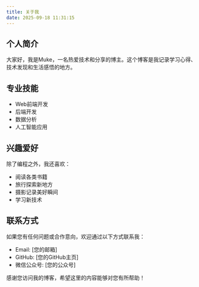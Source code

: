 ```yaml
---
title: 关于我
date: 2025-09-18 11:31:15
---
```


## 个人简介

大家好，我是Muke，一名热爱技术和分享的博主。这个博客是我记录学习心得、技术发现和生活感悟的地方。

## 专业技能

- Web前端开发
- 后端开发
- 数据分析
- 人工智能应用

## 兴趣爱好

除了编程之外，我还喜欢：
- 阅读各类书籍
- 旅行探索新地方
- 摄影记录美好瞬间
- 学习新技术

## 联系方式

如果您有任何问题或合作意向，欢迎通过以下方式联系我：
- Email: [您的邮箱]
- GitHub: [您的GitHub主页]
- 微信公众号: [您的公众号]

感谢您访问我的博客，希望这里的内容能够对您有所帮助！